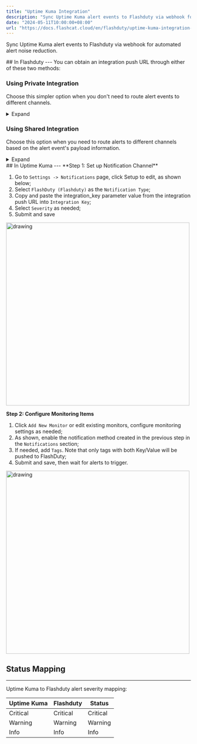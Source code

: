 ```yaml
---
title: "Uptime Kuma Integration"
description: "Sync Uptime Kuma alert events to Flashduty via webhook for automated alert noise reduction"
date: "2024-05-11T10:00:00+08:00"
url: "https://docs.flashcat.cloud/en/flashduty/uptime-kuma-integration-guide"
---
```


Sync Uptime Kuma alert events to Flashduty via webhook for automated alert noise reduction.

<div class="hide">
## In Flashduty
---
You can obtain an integration push URL through either of these two methods:

### Using Private Integration

Choose this simpler option when you don't need to route alert events to different channels.

<details>
  <summary>Expand</summary>
  
  1. Go to the Flashduty console, select **Channel**, and enter a channel's details page
  2. Select the **Integration** tab, click **Add Integration** to enter the integration page
  3. Select **Uptime Kuma** integration and click **Save** to generate a card
  4. Click the generated card to view the **push URL**, copy it for later use, and you're done
  
</details>

### Using Shared Integration

Choose this option when you need to route alerts to different channels based on the alert event's payload information.

<details>
  <summary>Expand</summary>
  
  1. Go to the Flashduty console, select **Integration Center=>Alert Events** to enter the integration selection page
  2. Select **Uptime Kuma** integration:
        - **Integration Name**: Define a name for this integration
  3. Click **Save** and copy the newly generated **push URL** for later use
  4. Click **Create Route** to configure routing rules for the integration. You can match different alerts to different channels based on conditions, or set a default channel as a fallback and adjust as needed later
  5. Complete
    
</details>

</div>
## In Uptime Kuma
---
**Step 1: Set up Notification Channel**

1. Go to `Settings -> Notifications` page, click Setup to edit, as shown below;
2. Select `FlashDuty (Flashduty)` as the `Notification Type`;
3. Copy and paste the integration_key parameter value from the integration push URL into `Integration Key`;
4. Select `Severity` as needed;
5. Submit and save

<img src="https://download.flashcat.cloud/flashduty/doc/en/upk/upk-1.png" alt="drawing" width="500"/>

**Step 2: Configure Monitoring Items**

<div class="md-block">

1. Click `Add New Monitor` or edit existing monitors, configure monitoring settings as needed;
2. As shown, enable the notification method created in the previous step in the `Notifications` section;
3. If needed, add `Tags`. Note that only tags with both Key/Value will be pushed to FlashDuty;
4. Submit and save, then wait for alerts to trigger.

<img src="https://download.flashcat.cloud/flashduty/doc/en/upk/upk-2.png" alt="drawing" width="500"/>

</div>

## Status Mapping
---
<div class="md-block">
  
Uptime Kuma to Flashduty alert severity mapping:

| Uptime Kuma  |  Flashduty  | Status |
| ------------ | -------- | ---- |
| Critical     | Critical | Critical |
| Warning     | Warning  | Warning |
| Info     | Info     | Info |

</div>